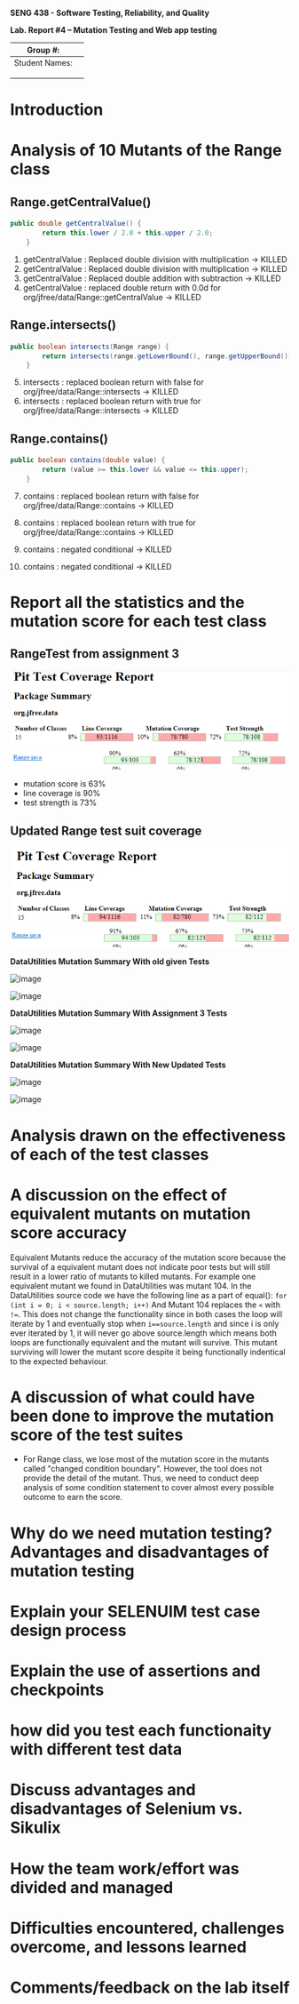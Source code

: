 **SENG 438 - Software Testing, Reliability, and Quality**

**Lab. Report \#4 – Mutation Testing and Web app testing**

| Group \#:      |     |
| -------------- | --- |
| Student Names: |     |
|                |     |
|                |     |
|                |     |

# Introduction

# Analysis of 10 Mutants of the Range class

## Range.getCentralValue()

```java
public double getCentralValue() {
        return this.lower / 2.0 + this.upper / 2.0;
    }
```

1. getCentralValue : Replaced double division with multiplication → KILLED
2. getCentralValue : Replaced double division with multiplication → KILLED
3. getCentralValue : Replaced double addition with subtraction → KILLED
4. getCentralValue : replaced double return with 0.0d for org/jfree/data/Range::getCentralValue → KILLED

## Range.intersects()

```java
public boolean intersects(Range range) {
        return intersects(range.getLowerBound(), range.getUpperBound());
    }
```

5. intersects : replaced boolean return with false for org/jfree/data/Range::intersects → KILLED
6. intersects : replaced boolean return with true for org/jfree/data/Range::intersects → KILLED

## Range.contains()

```java
public boolean contains(double value) {
        return (value >= this.lower && value <= this.upper);
    }
```

7. contains : replaced boolean return with false for org/jfree/data/Range::contains → KILLED
8. contains : replaced boolean return with true for org/jfree/data/Range::contains → KILLED

9. contains : negated conditional → KILLED
10. contains : negated conditional → KILLED

# Report all the statistics and the mutation score for each test class

## RangeTest from assignment 3

<img src="./media/RangeTest-A3-stat.PNG" />

<img src="./media/RangeTest-A3-rangeStat.PNG" />

- mutation score is 63%
- line coverage is 90%
- test strength is 73%

## Updated Range test suit coverage

<img src="./media/RangeTest-A4-stat.PNG" />
<img src="./media/RangeTest-A4-rangeStat.PNG" />

**DataUtilities Mutation Summary With old given Tests**

![image](https://user-images.githubusercontent.com/72403820/224467896-14401670-1e0e-4628-b7d3-0768333c2c5c.png)

![image](https://user-images.githubusercontent.com/72403820/224467912-1e8c936b-5fcd-4faa-9d57-5eb3678f8fef.png)

**DataUtilities Mutation Summary With Assignment 3 Tests**

![image](https://user-images.githubusercontent.com/72403820/224466714-06433873-8d38-4cce-abcb-b5d5717433a7.png)

![image](https://user-images.githubusercontent.com/72403820/224466735-d6599a06-db1b-4c58-b5be-7551ea0de6ee.png)

**DataUtilities Mutation Summary With New Updated Tests**

![image](https://user-images.githubusercontent.com/72403820/224470855-30af52f4-38f3-4fa6-941e-21890cfcc5d8.png)

![image](https://user-images.githubusercontent.com/72403820/224470871-5d7f7d2e-5ddd-459d-b9c7-7095e425eed3.png)

# Analysis drawn on the effectiveness of each of the test classes

# A discussion on the effect of equivalent mutants on mutation score accuracy

Equivalent Mutants reduce the accuracy of the mutation score because the survival of a equivalent mutant does not indicate poor tests but will still result in a lower ratio of mutants to killed mutants. For example one equivalent mutant we found in DataUtilities was mutant 104. In the DataUtilities source code we have the following line as a part of equal():
`for (int i = 0; i < source.length; i++)`
And Mutant 104 replaces the `<` with `!=`. This does not change the functionality since in both cases the loop will iterate by 1 and eventually stop when `i==source.length` and since i is only ever iterated by 1, it will never go above source.length which means both loops are functionally equivalent and the mutant will survive. This mutant surviving will lower the mutant score despite it being functionally indentical to the expected behaviour.

# A discussion of what could have been done to improve the mutation score of the test suites

- For Range class, we lose most of the mutation score in the mutants called "changed condition boundary". However, the tool does not provide the detail of the mutant. Thus, we need to conduct deep analysis of some condition statement to cover almost every possible outcome to earn the score.

# Why do we need mutation testing? Advantages and disadvantages of mutation testing

# Explain your SELENUIM test case design process

# Explain the use of assertions and checkpoints

# how did you test each functionaity with different test data

# Discuss advantages and disadvantages of Selenium vs. Sikulix

# How the team work/effort was divided and managed

# Difficulties encountered, challenges overcome, and lessons learned

# Comments/feedback on the lab itself

